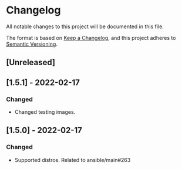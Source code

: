 # Changelog
All notable changes to this project will be documented in this file.

The format is based on [Keep a Changelog](https://keepachangelog.com/en/1.0.0/),
and this project adheres to [Semantic Versioning](https://semver.org/spec/v2.0.0.html).

## [Unreleased]

## [1.5.1] - 2022-02-17
### Changed
- Changed testing images.

## [1.5.0] - 2022-02-17
### Changed
- Supported distros. Related to ansible/main#263
